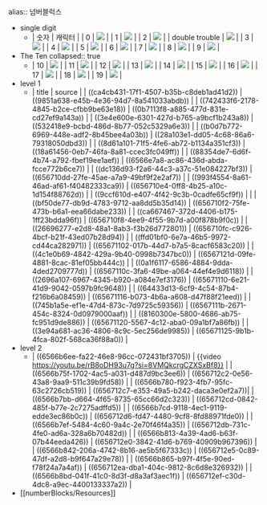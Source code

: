 alias:: 넘버블럭스

- single digit
	- | 숫자 | 캐릭터 | 
	  | 0 | ![](https://static.wikia.nocookie.net/numberblocks/images/e/e7/Better_zero.png/revision/latest?cb=20230106124648) |
	  | 1 | ![](https://static.wikia.nocookie.net/numberblocks/images/9/9c/One.png/revision/latest?cb=20210322110748) |
	  | 2 | ![](https://static.wikia.nocookie.net/numberblocks/images/c/cd/Two.png/revision/latest?cb=20210717144937) |
	  | double trouble | ![](https://encrypted-tbn0.gstatic.com/images?q=tbn:ANd9GcRZgV1VVOMVcycSvEBI7uSRCuZ-QZyarBxsp1SDeTjX6qPSNUMdf9pNaqf0Q6QKoFAxaig&usqp=CAU) |
	  | 3 | ![](https://static.wikia.nocookie.net/numberblocks/images/f/f4/Three.png/revision/latest?cb=20220905194323) |
	  | 4 | ![](https://static.wikia.nocookie.net/numberblocks/images/0/06/4_square.png/revision/latest?cb=20220701224910) |
	  | 5 | ![](https://static.wikia.nocookie.net/numberblocks/images/8/8f/5_better.png/revision/latest?cb=20220817010000) |
	  | 6 | ![](https://static.wikia.nocookie.net/numberblocks/images/a/ac/6_2x3.png/revision/latest?cb=20220802202307) |
	  | 7 | ![](https://static.wikia.nocookie.net/numberblocks/images/2/25/Better.png/revision/latest?cb=20220703002810) |
	  | 8 | ![](https://static.wikia.nocookie.net/numberblocks/images/b/b5/8_2x4.png/revision/latest?cb=20210220112727) |
	  | 9 | ![](https://static.wikia.nocookie.net/numberblocks/images/2/27/9_square.png/revision/latest?cb=20210220112742) |
- The Ten
  collapsed:: true
	- | 10 | ![](https://static.wikia.nocookie.net/numberblocks/images/4/4f/10_5-2.png/revision/latest?cb=20220226040413) |
	  | 11 | ![](https://static.wikia.nocookie.net/numberblocks/images/3/30/11Better.png/revision/latest?cb=20220809182508) |
	  | 12 | ![](https://static.wikia.nocookie.net/numberblocks/images/c/c8/TwelveS4.png/revision/latest?cb=20211024072015) |
	  | 13 | ![](https://static.wikia.nocookie.net/numberblocks/images/4/41/Thirteen_from_numberblocks_by_alexiscurry_ddm7r2d-fullview.png/revision/latest?cb=20191223165345) |
	  | 14 | ![](https://static.wikia.nocookie.net/numberblocks/images/0/0c/New_Fourteen_Image.png/revision/latest/scale-to-width-down/380?cb=20210502182105) |
	  | 15 | ![](https://static.wikia.nocookie.net/numberblocks/images/5/56/Numberblocks_Vector_-_Fifteen_%28Default_Arrangement%29.png/revision/latest/scale-to-width-down/700?cb=20220701230853) |
	  | 16 | ![](https://static.wikia.nocookie.net/numberblocks/images/1/10/Numberblocks_16_Official.png/revision/latest/scale-to-width-down/699?cb=20220609215900) |
	  | 17 | ![](https://static.wikia.nocookie.net/numberblocks/images/a/ae/New_Seventeen_image.png/revision/latest?cb=20220809171747) |
	  | 18 | ![](https://static.wikia.nocookie.net/numberblocks/images/1/1f/Eighteen_from_numberblocks_by_alexiscurry_ddmkcz1-fullview.png/revision/latest?cb=20191223165447) |
	  | 19 | ![](https://static.wikia.nocookie.net/numberblocks/images/5/55/Nineteen.PNG/revision/latest/scale-to-width-down/260?cb=20210525111720) |
- level 1
	- | title | source |
	  | ((ca4cb431-17f1-4507-b35b-c8deb1ad41d2)) | ((9851a638-e45b-4e36-94d7-8a541033abdb)) |
	  | ((742433f6-2178-4845-b2ce-cfbb9be63e18)) | ((0b7113f8-a885-477d-831e-cd27ef9a143a)) |
	  | ((3e4e600e-6301-427d-b765-a9bcf1b243a8)) | ((532418e9-bcbd-486d-8b77-052c5329a6e3)) |
	  | ((b0d7b772-6969-448e-adf2-8b45bee4a03b)) | ((28a103e1-dd05-4c68-86a6-79318050dbd3)) |
	  | ((8d61a101-71f5-4fe6-ab72-b1134a351cf3)) | ((18a61456-0eb7-46fa-8a81-ccec3fc049ff)) |
	  | ((88354de7-6d6f-4b74-a792-fbef19ee1aef)) | ((6566e7a8-ac86-436d-abda-fcce772b6ce7)) |
	  | ((dc136d93-f2a6-44c3-a37c-51e084227bf3)) | ((656710dd-27fe-45ae-a7a9-49bf9f2e2af7)) |
	  | ((993f4554-8a61-46ad-af61-f40482333ca9)) | ((656710e4-0ff8-4b25-a10c-1d154f88762d)) |
	  | ((9ccf610d-e407-4f42-9c3b-0cadfe65cf9f)) |  |
	  | ((bf50de77-db9d-4783-9712-aa8dd5b35d14)) | ((656710f2-75fe-473b-b6a1-eea66dabe233)) |
	  | ((ca667467-372d-4406-b175-1ff23bdda96f)) | ((656710f8-4ee9-4f55-9b7d-a00f878b9f0c)) |
	  | ((26696277-e2d8-48a1-8ab3-f3b26d772801)) | ((656710fc-c926-4bcf-b21f-43ed07b28d94)) |
	  | ((ffd01bf0-6e7a-46b5-9972-cd44ca282971)) | ((65671102-017b-44d7-b7a5-8cacf6583c20)) |
	  | ((4c1e0b69-4842-429a-9b40-0998b7347bc0)) | ((6567121d-09fe-4881-8cac-81ef05bb444c)) |
	  | ((0a1f6117-6586-4884-9dda-4ded2709777d)) | ((6567110c-3fa6-49be-a064-44ef4e9d6118)) |
	  | ((2696a107-6967-4345-b920-a084e7ef3176)) | ((65671110-6e21-41d9-9042-0597b9fc9648)) |
	  | ((64433d13-6cf9-4c54-87b4-f216b6a08459)) | ((65671116-b073-4b6a-a608-d47f88f21eed)) |
	  | ((745b1a5e-ef1e-47d4-873c-7d9725c59356)) | ((6567111b-2671-454c-8324-0d0979000aaf)) |
	  | ((8160300e-5800-4686-ab75-fc951d9de886)) | ((65671120-5567-4c12-aba0-09a1bf7a86fb)) |
	  | ((3e94a681-ac36-4806-8c9c-5ec256de9985)) | ((65671125-9b1b-4fca-802f-568ca36f88a0)) |
- level 2
	- | ((6566b6ee-fa22-46e8-96cc-072431bf3705)) | {{video https://youtu.be/rB8oDH93u7g?si=8VMQkcrgCZXSxBf8}} |
	  | ((6566b75f-1702-4ac5-a031-d487d9bc3ee6)) | ((656712c2-0e56-43a8-9aa9-511c39b9fd58)) |
	  | ((6566b780-f923-4fb7-95fc-63c2726cb519)) | ((656712c7-e353-49a5-b242-daca3e0ef2a7))|
	  | ((6566b7bb-d664-4f65-8735-65cc66d2c323)) | ((656712cd-0842-485f-b77e-2c7275adffd5)) |
	  | ((6566b7cd-9118-4ec1-9119-edde3ec86b0c)) | ((656712d6-fd47-4480-9cf8-8fd88971fde0)) |
	  | ((6566b7ef-5484-4c60-9a4c-2e70f46f4a35)) | ((656712db-731c-4fe0-ad6a-328a6b70482d)) |
	  | ((6566b813-4a39-4ad6-b63f-07b44eeda426)) | ((656712e0-3842-41d6-b769-40909b967396)) |
	  | ((6566b842-206a-4742-8b16-ae5b5f67333c)) | ((656712e5-0c89-47df-a2d8-b9f647a29e78)) |
	  | ((6566b865-b97f-4f5e-90ed-f78f24a7a4af)) | ((656712ea-dba1-404c-9812-8c6d8e326932)) |
	  | ((6566b8bd-041f-41c0-8d3f-d8a3af3aec1f)) | ((656712ef-c30d-4dc8-a9ec-4400133337a2)) |
- [[numberBlocks/Resources]]
